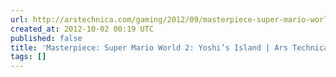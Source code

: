 ```yaml
---
url: http://arstechnica.com/gaming/2012/09/masterpiece-super-mario-world-2-yoshis-island/
created_at: 2012-10-02 00:19 UTC
published: false
title: 'Masterpiece: Super Mario World 2: Yoshi’s Island | Ars Technica'
tags: []
---
```



